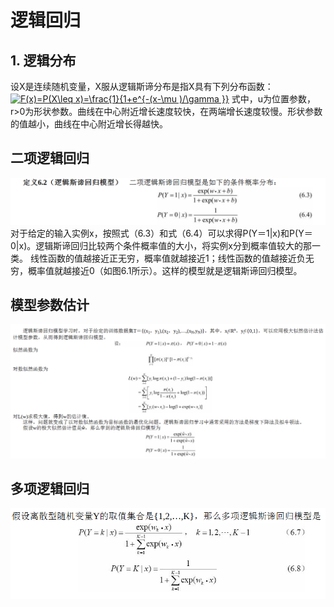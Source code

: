 # 逻辑回归

## 1. 逻辑分布
设X是连续随机变量，X服从逻辑斯谛分布是指X具有下列分布函数：
<a href="https://www.codecogs.com/eqnedit.php?latex=F(x)=P(X\leq&space;x)=\frac{1}{1&plus;e^{-(x-\mu&space;)/\gamma&space;}}" target="_blank"><img src="https://latex.codecogs.com/gif.latex?F(x)=P(X\leq&space;x)=\frac{1}{1&plus;e^{-(x-\mu&space;)/\gamma&space;}}" title="F(x)=P(X\leq x)=\frac{1}{1+e^{-(x-\mu )/\gamma }}" /></a>
式中，u为位置参数，r>0为形状参数。曲线在中心附近增长速度较快，在两端增长速度较慢。形状参数的值越小，曲线在中心附近增长得越快。

## 二项逻辑回归
![](../img/blr.png)
对于给定的输入实例x，按照式（6.3）和式（6.4）可以求得P(Y＝1|x)和P(Y＝0|x)。逻辑斯谛回归比较两个条件概率值的大小，将实例x分到概率值较大的那一类。
线性函数的值越接近正无穷，概率值就越接近1；线性函数的值越接近负无穷，概率值就越接近0（如图6.1所示）。这样的模型就是逻辑斯谛回归模型。

## 模型参数估计
![](../img/lrcsgj.png)

## 多项逻辑回归
![](../img/mlr.png)